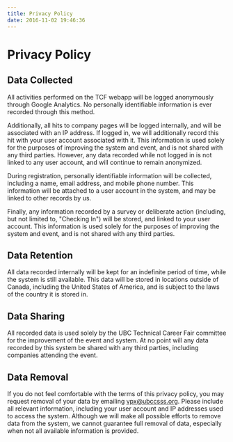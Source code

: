 ```yaml
---
title: Privacy Policy
date: 2016-11-02 19:46:36
---
```


# Privacy Policy

## Data Collected

All activities performed on the TCF webapp will be logged anonymously through Google Analytics. No personally identifiable information is ever recorded through this method.

Additionally, all hits to company pages will be logged internally, and will be associated with an IP address. If logged in, we will additionally record this hit with your user account associated with it. This information is used solely for the purposes of improving the system and event, and is not shared with any third parties. However, any data recorded while not logged in is not linked to any user account, and will continue to remain anonymized.

During registration, personally identifiable information will be collected, including a name, email address, and mobile phone number. This information will be attached to a user account in the system, and may be linked to other records by us.

Finally, any information recorded by a survey or deliberate action (including, but not limited to, "Checking In") will be stored, and linked to your user account. This information is used solely for the purposes of improving the system and event, and is not shared with any third parties.

## Data Retention

All data recorded internally will be kept for an indefinite period of time, while the system is still available. This data will be stored in locations outside of Canada, including the United States of America, and is subject to the laws of the country it is stored in.

## Data Sharing

All recorded data is used solely by the UBC Technical Career Fair committee for the improvement of the event and system. At no point will any data recorded by this system be shared with any third parties, including companies attending the event.

## Data Removal

If you do not feel comfortable with the terms of this privacy policy, you may request removal of your data by emailing vpx@ubccsss.org. Please include all relevant information, including your user account and IP addresses used to access the system. Although we will make all possible efforts to remove data from the system, we cannot guarantee full removal of data, especially when not all available information is provided.
